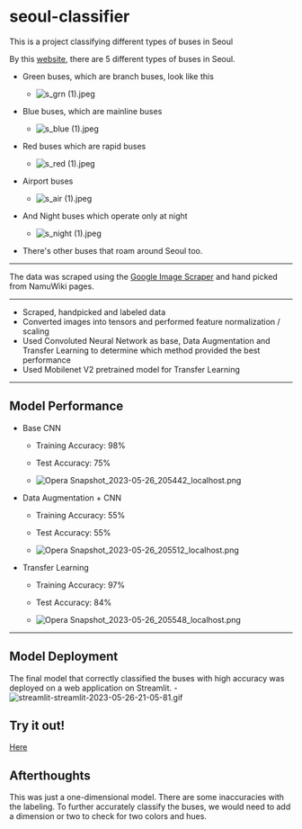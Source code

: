 # seoul-classifier

This is a project classifying different types of buses in Seoul

By this [website](https://english.visitkorea.or.kr/enu/TRP/TP_ENG_8_1_1.jsp), there are 5 different types of buses in Seoul.

- Green buses, which are branch buses, look like this
    - ![s_grn (1).jpeg](https://github.com/jKyuery/seoul-classifier/blob/main/data/s_grn/s_grn%20(1).jpeg)

- Blue buses, which are mainline buses
    - ![s_blue (1).jpeg](https://github.com/jKyuery/seoul-classifier/blob/main/data/s_blue/s_blue%20(1).jpeg)

- Red buses which are rapid buses
    - ![s_red (1).jpeg](https://github.com/jKyuery/seoul-classifier/blob/main/data/s_red/s_red%20(1).jpeg)

- Airport buses
    - ![s_air (1).jpeg](https://github.com/jKyuery/seoul-classifier/blob/main/data/s_air/s_air%20(1).jpeg)

- And Night buses which operate only at night
    - ![s_night (1).jpeg](https://github.com/jKyuery/seoul-classifier/blob/main/data/s_night/s_night%20(1).jpeg)

- There's other buses that roam around Seoul too.
-------------------------------------------------------------------------------------------------------------------------------------------------------------
The data was scraped using the [Google Image Scraper](https://github.com/ohyicong/Google-Image-Scraper) and hand picked from NamuWiki pages.

-------------------------------------------------------------------------------------------------------------------------------------------------------------
- Scraped, handpicked and labeled data
- Converted images into tensors and performed feature normalization / scaling 
- Used Convoluted Neural Network as base, Data Augmentation and Transfer Learning to determine which method provided the best performance
- Used Mobilenet V2 pretrained model for Transfer Learning
-------------------------------------------------------------------------------------------------------------------------------------------------------------
## Model Performance
- Base CNN 
    - Training Accuracy: 98%
    - Test Accuracy: 75%

    - ![Opera Snapshot_2023-05-26_205442_localhost.png](https://github.com/jKyuery/seoul-classifier/blob/main/data/Opera%20Snapshot_2023-05-26_205442_localhost.png)
- Data Augmentation + CNN
    - Training Accuracy: 55%
    - Test Accuracy: 55%

    - ![Opera Snapshot_2023-05-26_205512_localhost.png](https://github.com/jKyuery/seoul-classifier/blob/main/data/Opera%20Snapshot_2023-05-26_205512_localhost.png)   
- Transfer Learning
    - Training Accuracy: 97%
    - Test Accuracy: 84%
 
    - ![Opera Snapshot_2023-05-26_205548_localhost.png](https://github.com/jKyuery/seoul-classifier/blob/main/data/Opera%20Snapshot_2023-05-26_205548_localhost.png)
-------------------------------------------------------------------------------------------------------------------------------------------------------------
## Model Deployment
The final model that correctly classified the buses with high accuracy was deployed on a web application on Streamlit.
    - ![streamlit-streamlit-2023-05-26-21-05-81.gif](https://github.com/jKyuery/seoul-classifier/blob/main/data/streamlit-streamlit-2023-05-26-21-05-81.gif)

## Try it out!
[Here](https://jkyuery-seoul-classifier-appstreamlit-hkxunv.streamlit.app)

## Afterthoughts
This was just a one-dimensional model. There are some inaccuracies with the labeling. To further accurately classify the buses, we would need to add a dimension or two to check for two colors and hues.
